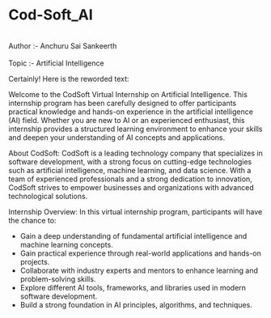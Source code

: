 # Cod-Soft_AI
<br>Author :- Anchuru Sai Sankeerth </br>
<br>Topic :- Artificial Intelligence</br>

Certainly! Here is the reworded text:

Welcome to the CodSoft Virtual Internship on Artificial Intelligence. This internship program has been carefully designed to offer participants practical knowledge and hands-on experience in the artificial intelligence (AI) field. Whether you are new to AI or an experienced enthusiast, this internship provides a structured learning environment to enhance your skills and deepen your understanding of AI concepts and applications.

About CodSoft:
CodSoft is a leading technology company that specializes in software development, with a strong focus on cutting-edge technologies such as artificial intelligence, machine learning, and data science. With a team of experienced professionals and a strong dedication to innovation, CodSoft strives to empower businesses and organizations with advanced technological solutions.

Internship Overview:
In this virtual internship program, participants will have the chance to:
- Gain a deep understanding of fundamental artificial intelligence and machine learning concepts.
- Gain practical experience through real-world applications and hands-on projects.
- Collaborate with industry experts and mentors to enhance learning and problem-solving skills.
- Explore different AI tools, frameworks, and libraries used in modern software development.
- Build a strong foundation in AI principles, algorithms, and techniques.
